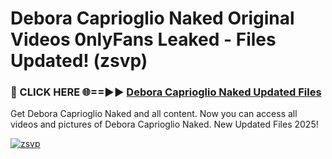 # Debora Caprioglio Naked Original Videos 0nlyFans Leaked - Files Updated! (zsvp)

<h3>🔴 CLICK HERE 🌐==►► <a href="https://tinyurl.com/yckcrads" rel="nofollow">Debora Caprioglio Naked Updated Files</a></h3>

Get Debora Caprioglio Naked and all content. Now you can access all videos and pictures of Debora Caprioglio Naked. New Updated Files 2025!

[![zsvp](https://i.imgur.com/hpKpOFt.gif)](https://tinyurl.com/yckcrads)

